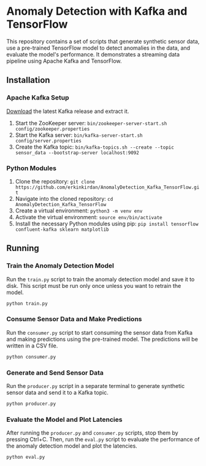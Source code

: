 # Anomaly Detection with Kafka and TensorFlow

This repository contains a set of scripts that generate synthetic sensor data, use a pre-trained TensorFlow model to detect anomalies in the data, and evaluate the model's performance.
It demonstrates a streaming data pipeline using Apache Kafka and TensorFlow.

## Installation

### Apache Kafka Setup

[Download](https://kafka.apache.org/quickstart) the latest Kafka release and extract it.
1. Start the ZooKeeper server: `bin/zookeeper-server-start.sh config/zookeeper.properties`
2. Start the Kafka server: `bin/kafka-server-start.sh config/server.properties`
3. Create the Kafka topic: `bin/kafka-topics.sh --create --topic sensor_data --bootstrap-server localhost:9092`

### Python Modules

1. Clone the repository: `git clone https://github.com/erkinkirdan/AnomalyDetection_Kafka_TensorFlow.git`
2. Navigate into the cloned repository: `cd AnomalyDetection_Kafka_TensorFlow`
3. Create a virtual environment: `python3 -m venv env`
4. Activate the virtual environment: `source env/bin/activate`
5. Install the necessary Python modules using pip: `pip install tensorflow confluent-kafka sklearn matplotlib`

## Running

### Train the Anomaly Detection Model

Run the `train.py` script to train the anomaly detection model and save it to disk.
This script must be run only once unless you want to retrain the model.

```bash
python train.py
```

### Consume Sensor Data and Make Predictions

Run the `consumer.py` script to start consuming the sensor data from Kafka and making predictions using the pre-trained model.
The predictions will be written in a CSV file.

```bash
python consumer.py
```

### Generate and Send Sensor Data

Run the `producer.py` script in a separate terminal to generate synthetic sensor data and send it to a Kafka topic.

```bash
python producer.py
```

### Evaluate the Model and Plot Latencies

After running the `producer.py` and `consumer.py` scripts, stop them by pressing Ctrl+C.
Then, run the `eval.py` script to evaluate the performance of the anomaly detection model and plot the latencies.

```bash
python eval.py
```
